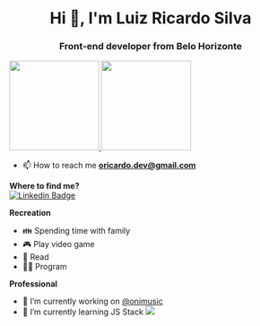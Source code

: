 <h1 align="center">Hi 👋, I'm Luiz Ricardo Silva</h1>
<h3 align="center">Front-end developer from Belo Horizonte</h3>


<!--   [![Anurag's GitHub stats](https://github-readme-stats.vercel.app/api?username=oricardos&show_icons=true&theme=react)](https://github.com/anuraghazra/github-readme-stats)
  
  [![Top Langs](https://github-readme-stats.vercel.app/api/top-langs/?username=oricardos&layout=compact&show_icons=true&theme=react)](https://github.com/anuraghazra/github-readme-stats) -->
  
  <div>
  <a href="https://github.com/oricardos">
  <img height="160em" src="https://github-readme-stats.vercel.app/api?username=oricardos&show_icons=true&theme=react&include_all_commits=true&count_private=true&border_radius=8&hide_border=true&bg_color=2D333B"/>
  <img height="160em" src="https://github-readme-stats.vercel.app/api/top-langs/?username=oricardos&layout=compact&langs_count=7&theme=react&border_radius=8&hide_border=true&bg_color=2D333B"/>
  </a>
</div>


<!-- - 👨‍💻 All of my projects are available at [https://oricardo.netlify.app/](https://oricardo.netlify.app/) -->

- 📫 How to reach me **oricardo.dev@gmail.com**

**Where to find me?**<br>
[![Linkedin Badge](https://img.shields.io/badge/-LinkedIn-blue?style=flat-square&logo=Linkedin&logoColor=white&link=https://www.linkedin.com/in/luiz-ricardo-silva/)](https://www.linkedin.com/in/luiz-ricardo-silva/)<br>

**Recreation**<br>
- :family: Spending time with family
- :video_game: Play video game
- :book: Read
- :man_technologist: Program

**Professional**<br>
- 🔭 I’m currently working on [@onimusic](https://onimusic.com.br/)
- 🌱 I’m currently learning JS Stack <img src="https://img.shields.io/badge/Javascript-323330?style=for-the-badge&logo=javascript&logoColor=F7DF1E" />


<!--
**oricardos/oricardos** is a ✨ _special_ ✨ repository because its `README.md` (this file) appears on your GitHub profile.

Here are some ideas to get you started:


- 👯 I’m looking to collaborate on ...
- 🤔 I’m looking for help with ...
- 💬 Ask me about ...
- 📫 How to reach me: ...
- 😄 Pronouns: ...
- ⚡ Fun fact: ...
-->
